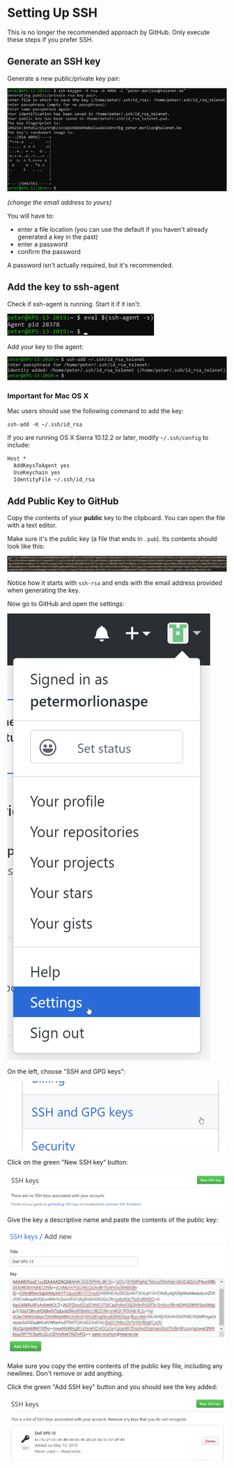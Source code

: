 # Setting Up SSH

This is no longer the recommended approach by GitHub. Only execute
these steps if you prefer SSH.

## Generate an SSH key

Generate a new public/private key pair:

![keygen](../../img/git-ssh-1.png)

_(change the email address to yours)_

You will have to:

- enter a file location (you can use the default if you haven't already generated a key in the past)
- enter a password
- confirm the password

A password isn't actually required, but it's recommended.

## Add the key to ssh-agent

Check if ssh-agent is running. Start it if it isn't:

![Starting ssh-agent](../../img/git-ssh-2.png)

Add your key to the agent:

![Adding key on Windows](../../img/git-ssh-3.png)

### Important for Mac OS X

Mac users should use the following command to add the key:

```
ssh-add -K ~/.ssh/id_rsa
```

If you are running OS X Sierra 10.12.2 or later, modify `~/.ssh/config` to include:

```
Host *
  AddKeysToAgent yes
  UseKeychain yes
  IdentityFile ~/.ssh/id_rsa
```

## Add Public Key to GitHub

Copy the contents of your **public** key to the clipboard. You can open the file with a text editor.

Make sure it's the public key (a file that ends in `.pub`). Its contents should look like this:

![Public key](../../img/git-ssh-4.png)

Notice how it starts with `ssh-rsa` and ends with the email address provided when generating the key.

Now go to GitHub and open the settings:

![GitHub settings](../../img/git-ssh-5.png)

On the left, choose "SSH and GPG keys":

![GitHub keys](../../img/git-ssh-6.png)

Click on the green "New SSH key" button:

![New SSH key](../../img/git-ssh-7.png)

Give the key a descriptive name and paste the contents of the public key:

![Pasting key](../../img/git-ssh-8.png)

Make sure you copy the entire contents of the public key file, including any newlines. Don't remove or add anything.

Click the green "Add SSH key" button and you should see the key added:

![SSH key](../../img/git-ssh-9.png)
